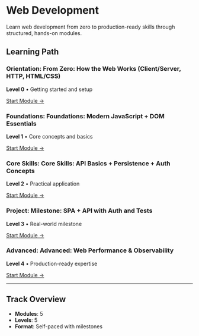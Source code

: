 # Web Development

Learn web development from zero to production-ready skills through structured, hands-on modules.

## Learning Path

### Orientation: From Zero: How the Web Works (Client/Server, HTTP, HTML/CSS)

**Level 0** • Getting started and setup

[Start Module →](../01-web-development/web-00-orientation.md)

### Foundations: Foundations: Modern JavaScript + DOM Essentials

**Level 1** • Core concepts and basics

[Start Module →](../01-web-development/web-01-foundations-js.md)

### Core Skills: Core Skills: API Basics + Persistence + Auth Concepts

**Level 2** • Practical application

[Start Module →](../01-web-development/web-02-core-fullstack.md)

### Project: Milestone: SPA + API with Auth and Tests

**Level 3** • Real-world milestone

[Start Module →](../01-web-development/web-03-project-spa-api.md)

### Advanced: Advanced: Web Performance & Observability

**Level 4** • Production-ready expertise

[Start Module →](../01-web-development/web-04-advanced.md)

---

## Track Overview

- **Modules**: 5
- **Levels**: 5
- **Format**: Self-paced with milestones

